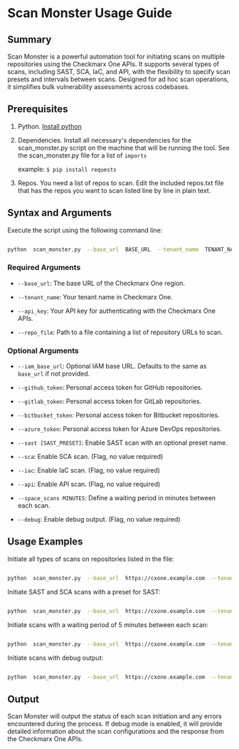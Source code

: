 # Scan Monster Usage Guide

  

## Summary

  

Scan Monster is a powerful automation tool for initiating scans on multiple repositories using the Checkmarx One APIs. It supports several types of scans, including SAST, SCA, IaC, and API, with the flexibility to specify scan presets and intervals between scans. Designed for ad hoc scan operations, it simplifies bulk vulnerability assessments across codebases.

## Prerequisites

 1. Python. [Install python](https://www.python.org/downloads/)

 2. Dependencies. Install all necessary's dependencies for the scan_monster.py script on the machine that will be running the
       tool. 
       See the scan_monster.py file for a list of `imports`

	example:
`$ pip install requests`

 3. Repos. You need a list of repos to scan. Edit the included
       repos.txt file that has the repos you want to scan listed line by
       line in plain text.


  

## Syntax and Arguments

  

Execute the script using the following command line:

  

```bash

python  scan_monster.py  --base_url  BASE_URL  --tenant_name  TENANT_NAME  --api_key  API_KEY  --repo_file  REPO_FILE [OPTIONS]

```

  

### Required Arguments

  

-  `--base_url`: The base URL of the Checkmarx One region.

-  `--tenant_name`: Your tenant name in Checkmarx One.

-  `--api_key`: Your API key for authenticating with the Checkmarx One APIs.

-  `--repo_file`: Path to a file containing a list of repository URLs to scan.

  

### Optional Arguments

  

-  `--iam_base_url`: Optional IAM base URL. Defaults to the same as `base_url` if not provided.

-  `--github_token`: Personal access token for GitHub repositories.

-  `--gitlab_token`: Personal access token for GitLab repositories.

-  `--bitbucket_token`: Personal access token for Bitbucket repositories.

-  `--azure_token`: Personal access token for Azure DevOps repositories.

-  `--sast [SAST_PRESET]`: Enable SAST scan with an optional preset name.

-  `--sca`: Enable SCA scan. (Flag, no value required)

-  `--iac`: Enable IaC scan. (Flag, no value required)

-  `--api`: Enable API scan. (Flag, no value required)

-  `--space_scans MINUTES`: Define a waiting period in minutes between each scan.

-  `--debug`: Enable debug output. (Flag, no value required)

  

## Usage Examples

  

Initiate all types of scans on repositories listed in the file:

  

```bash

python  scan_monster.py  --base_url  https://cxone.example.com  --tenant_name  mytenant  --api_key  12345  --repo_file  repos.txt

```

  

Initiate SAST and SCA scans with a preset for SAST:

  

```bash

python  scan_monster.py  --base_url  https://cxone.example.com  --tenant_name  mytenant  --api_key  12345  --repo_file  repos.txt  --sast  "MyCustomPreset"  --sca

```

  

Initiate scans with a waiting period of 5 minutes between each scan:

  

```bash

python  scan_monster.py  --base_url  https://cxone.example.com  --tenant_name  mytenant  --api_key  12345  --repo_file  repos.txt  --space_scans  5

```

  

Initiate scans with debug output:

  

```bash

python  scan_monster.py  --base_url  https://cxone.example.com  --tenant_name  mytenant  --api_key  12345  --repo_file  repos.txt  --debug

```

  

## Output

  

Scan Monster will output the status of each scan initiation and any errors encountered during the process. If debug mode is enabled, it will provide detailed information about the scan configurations and the response from the Checkmarx One APIs.
